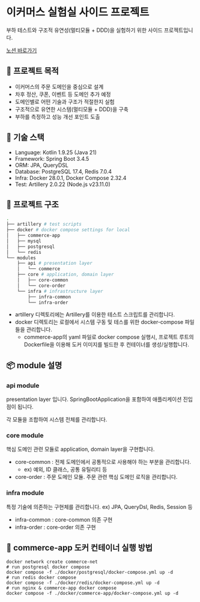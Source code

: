 # 이커머스 실험실 사이드 프로젝트

부하 테스트와 구조적 유연성(멀티모듈 + DDD)을 실험하기 위한 사이드 프로젝트입니다.

[노션 바로가기](https://thoughtful-sodium-948.notion.site/1f0d2ba300e680189cc0c5746563ef47?pvs=4)

## 📌 프로젝트 목적
- 이커머스의 주문 도메인을 중심으로 설계
- 차후 정산, 쿠폰, 이벤트 등 도메인 추가 예정
- 도메인별로 어떤 기술과 구조가 적절한지 실험
- 구조적으로 유연한 시스템(멀티모듈 + DDD)을 구축
- 부하를 측정하고 성능 개선 포인트 도출


## 🔧 기술 스택
- Language: Kotlin 1.9.25 (Java 21)
- Framework: Spring Boot 3.4.5
- ORM: JPA, QueryDSL
- Database: PostgreSQL 17.4, Redis 7.0.4
- Infra: Docker 28.0.1, Docker Compose 2.32.4
- Test: Artillery 2.0.22 (Node.js v23.11.0)


## 📁 프로젝트 구조
```bash
.
├── artillery # test scripts
├── docker # docker compose settings for local
│   ├── commerce-app
│   ├── mysql
│   ├── postgresql
│   └── redis
└── modules
    ├── api # presentation layer
    │   └── commerce
    ├── core # application, domain layer
    │   ├── core-common
    │   └── core-order
    └── infra # infrastructure layer
        ├── infra-common
        └── infra-order
````
- artillery 디렉토리에는 Artillery를 이용한 테스트 스크립트를 관리합니다.
- docker 디렉토리는 로컬에서 시스템 구동 및 테스를 위한 docker-compose 파일들을 관리합니다.
  - commerce-app의 yaml 파일로 docker compose 실행시, 프로젝트 루트의 Dockerfile을 이용해 도커 이미지를 빌드한 후 컨테이너를 생성/실행합니다.

## 📦 module 설명
### api module
presentation layer 입니다.
SpringBootApplication을 포함하여 애플리케이션 진입점이 됩니다.

각 모듈을 조합하여 시스템 전체를 관리합니다.

### core module
핵심 도메인 관련 모듈로 application, domain layer을 구현합니다.

- core-common : 전체 도메인에서 공통적으로 사용해야 하는 부분을 관리합니다.
  - ex) 예외, ID 클래스, 공통 유틸리티 등
- core-order : 주문 도메인 모듈. 주문 관련 핵심 도메인 로직을 관리합니다.


### infra module
특정 기술에 의존하는 구현체를 관리합니다.
ex) JPA, QueryDsl, Redis, Session 등

- infra-common : core-common 의존 구현
- infra-order : core-order 의존 구현


## 🐳 commerce-app 도커 컨테이너 실행 방법
```shell
docker network create commerce-net
# run postgresql docker compose 
docker compose -f ./docker/postgresql/docker-compose.yml up -d
# run redis docker compose 
docker compose -f ./docker/redis/docker-compose.yml up -d
# run nginx & commerce-app docker compose  
docker compose -f ./docker/commerce-app/docker-compose.yml up -d 
```

